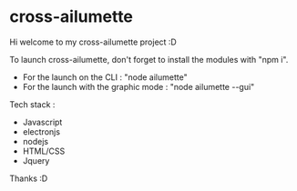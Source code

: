 # cross-ailumette

Hi welcome to my cross-ailumette project :D 

To launch cross-ailumette, don't forget to install the modules with "npm i".

- For the launch on the CLI : "node ailumette"
- For the launch with the graphic mode : "node ailumette --gui"

Tech stack :
- Javascript 
- electronjs
- nodejs
- HTML/CSS
- Jquery


Thanks :D
